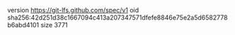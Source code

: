 version https://git-lfs.github.com/spec/v1
oid sha256:42d251d38c1667094c413a207347571dfefe8846e75e2a5d6582778b6abd4101
size 3771
